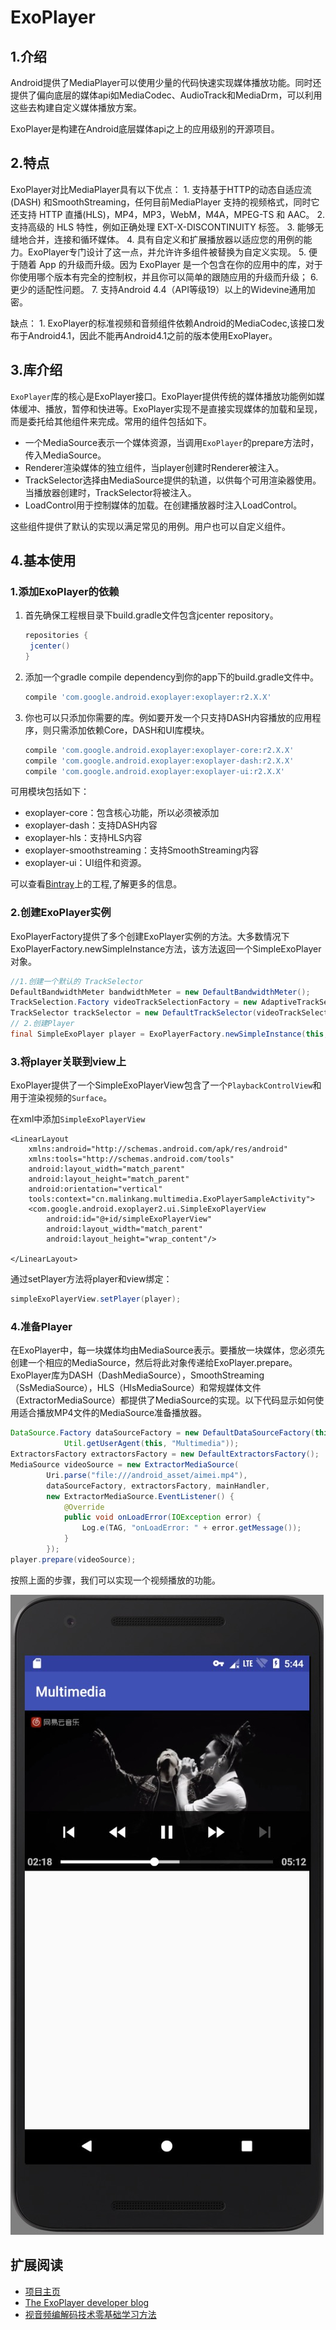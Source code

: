 # ExoPlayer

## 1.介绍

Android提供了MediaPlayer可以使用少量的代码快速实现媒体播放功能。同时还提供了偏向底层的媒体api如MediaCodec、AudioTrack和MediaDrm，可以利用这些去构建自定义媒体播放方案。

ExoPlayer是构建在Android底层媒体api之上的应用级别的开源项目。

## 2.特点

ExoPlayer对比MediaPlayer具有以下优点： 1. 支持基于HTTP的动态自适应流 \(DASH\) 和SmoothStreaming，任何目前MediaPlayer 支持的视频格式，同时它还支持 HTTP 直播\(HLS\)，MP4，MP3，WebM，M4A，MPEG-TS 和 AAC。 2. 支持高级的 HLS 特性，例如正确处理 EXT-X-DISCONTINUITY 标签。 3. 能够无缝地合并，连接和循环媒体。 4. 具有自定义和扩展播放器以适应您的用例的能力。ExoPlayer专门设计了这一点，并允许许多组件被替换为自定义实现。 5. 便于随着 App 的升级而升级。因为 ExoPlayer 是一个包含在你的应用中的库，对于你使用哪个版本有完全的控制权，并且你可以简单的跟随应用的升级而升级； 6. 更少的适配性问题。 7. 支持Android 4.4（API等级19）以上的Widevine通用加密。

缺点： 1. ExoPlayer的标准视频和音频组件依赖Android的MediaCodec,该接口发布于Android4.1，因此不能再Android4.1之前的版本使用ExoPlayer。

## 3.库介绍

`ExoPlayer`库的核心是ExoPlayer接口。ExoPlayer提供传统的媒体播放功能例如媒体缓冲、播放，暂停和快进等。ExoPlayer实现不是直接实现媒体的加载和呈现，而是委托给其他组件来完成。常用的组件包括如下。

* 一个MediaSource表示一个媒体资源，当调用`ExoPlayer`的prepare方法时，传入MediaSource。
* Renderer渲染媒体的独立组件，当player创建时Renderer被注入。
* TrackSelector选择由MediaSource提供的轨道，以供每个可用渲染器使用。当播放器创建时，TrackSelector将被注入。
* LoadControl用于控制媒体的加载。在创建播放器时注入LoadControl。

这些组件提供了默认的实现以满足常见的用例。用户也可以自定义组件。

## 4.基本使用

### 1.添加ExoPlayer的依赖

1. 首先确保工程根目录下build.gradle文件包含jcenter repository。

   ```groovy
   repositories {
    jcenter()
   }
   ```

2. 添加一个gradle compile dependency到你的app下的build.gradle文件中。

   ```groovy
   compile 'com.google.android.exoplayer:exoplayer:r2.X.X'
   ```

3. 你也可以只添加你需要的库。例如要开发一个只支持DASH内容播放的应用程序，则只需添加依赖Core，DASH和UI库模块。

   ```groovy
   compile 'com.google.android.exoplayer:exoplayer-core:r2.X.X'
   compile 'com.google.android.exoplayer:exoplayer-dash:r2.X.X'
   compile 'com.google.android.exoplayer:exoplayer-ui:r2.X.X'
   ```

可用模块包括如下：

* exoplayer-core：包含核心功能，所以必须被添加
* exoplayer-dash：支持DASH内容
* exoplayer-hls：支持HLS内容
* exoplayer-smoothstreaming：支持SmoothStreaming内容
* exoplayer-ui：UI组件和资源。

可以查看[Bintray](https://bintray.com/google/exoplayer)上的工程,了解更多的信息。

### 2.创建ExoPlayer实例

ExoPlayerFactory提供了多个创建ExoPlayer实例的方法。大多数情况下ExoPlayerFactory.newSimpleInstance方法，该方法返回一个SimpleExoPlayer对象。

```java
//1.创建一个默认的 TrackSelector
DefaultBandwidthMeter bandwidthMeter = new DefaultBandwidthMeter();
TrackSelection.Factory videoTrackSelectionFactory = new AdaptiveTrackSelection.Factory(bandwidthMeter);
TrackSelector trackSelector = new DefaultTrackSelector(videoTrackSelectionFactory);
// 2.创建Player
final SimpleExoPlayer player = ExoPlayerFactory.newSimpleInstance(this, trackSelector);
```

### 3.将player关联到view上

ExoPlayer提供了一个SimpleExoPlayerView包含了一个`PlaybackControlView`和用于渲染视频的`Surface`。

在xml中添加`SimpleExoPlayerView`

```markup
<LinearLayout
    xmlns:android="http://schemas.android.com/apk/res/android"
    xmlns:tools="http://schemas.android.com/tools"
    android:layout_width="match_parent"
    android:layout_height="match_parent"
    android:orientation="vertical"
    tools:context="cn.malinkang.multimedia.ExoPlayerSampleActivity">
    <com.google.android.exoplayer2.ui.SimpleExoPlayerView
        android:id="@+id/simpleExoPlayerView"
        android:layout_width="match_parent"
        android:layout_height="wrap_content"/>

</LinearLayout>
```

通过setPlayer方法将player和view绑定：

```java
simpleExoPlayerView.setPlayer(player);
```

### 4.准备Player

在ExoPlayer中，每一块媒体均由MediaSource表示。要播放一块媒体，您必须先创建一个相应的MediaSource，然后将此对象传递给ExoPlayer.prepare。 ExoPlayer库为DASH（DashMediaSource），SmoothStreaming（SsMediaSource），HLS（HlsMediaSource）和常规媒体文件（ExtractorMediaSource）都提供了MediaSource的实现。以下代码显示如何使用适合播放MP4文件的MediaSource准备播放器。

```java
DataSource.Factory dataSourceFactory = new DefaultDataSourceFactory(this,
            Util.getUserAgent(this, "Multimedia"));
ExtractorsFactory extractorsFactory = new DefaultExtractorsFactory();
MediaSource videoSource = new ExtractorMediaSource(
        Uri.parse("file:///android_asset/aimei.mp4"),
        dataSourceFactory, extractorsFactory, mainHandler,
        new ExtractorMediaSource.EventListener() {
            @Override
            public void onLoadError(IOException error) {
                Log.e(TAG, "onLoadError: " + error.getMessage());
            }
        });
player.prepare(videoSource);
```

按照上面的步骤，我们可以实现一个视频播放的功能。

![](../.gitbook/assets/exoplayer-1%20%282%29%20%282%29%20%282%29%20%281%29%20%282%29%20%282%29.png)

## 扩展阅读

* [项目主页](https://google.github.io/ExoPlayer/)
* [The ExoPlayer developer blog](https://medium.com/google-exoplayer)
* [视音频编解码技术零基础学习方法](http://blog.csdn.net/leixiaohua1020/article/details/18893769)


